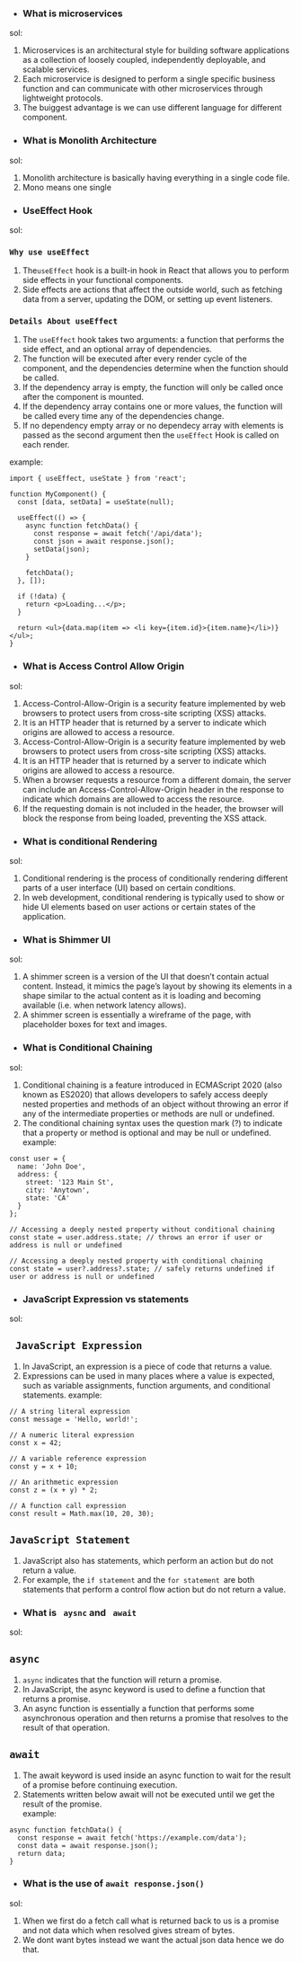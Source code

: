 - ### What is microservices
sol: <br/>
1. Microservices is an architectural style for building software applications as a collection of loosely coupled, independently deployable, and scalable services.<br/>
2. Each microservice is designed to perform a single specific business function and can communicate with other microservices through lightweight protocols.<br/>
3. The buiggest advantage is we can use different language for different component.<br/>

- ### What is Monolith Architecture <br/>
sol: <br/>
1. Monolith architecture is basically having everything in a single code file. <br/>
2. Mono means one single <br/>

- ### UseEffect Hook
sol: <br/>
### ``` Why use useEffect ```
1. The``` useEffect ``` hook is a built-in hook in React that allows you to perform side effects in your functional components. <br/>
2. Side effects are actions that affect the outside world, such as fetching data from a server, updating the DOM, or setting up event listeners.<br/>
### ``` Details About useEffect ```
1. The ```useEffect``` hook takes two arguments: a function that performs the side effect, and an optional array of dependencies.<br/>
2.  The function will be executed after every render cycle of the component, and the dependencies determine when the function should be called.<br/>
3.  If the dependency array is empty, the function will only be called once after the component is mounted. <br/>
4.  If the dependency array contains one or more values, the function will be called every time any of the dependencies change. <br/>
5.  If no dependency empty array or no dependecy array with elements is passed as the second argument then the ``` useEffect ``` Hook is called on each render.<br/>
 
example:
```
import { useEffect, useState } from 'react';

function MyComponent() {
  const [data, setData] = useState(null);

  useEffect(() => {
    async function fetchData() {
      const response = await fetch('/api/data');
      const json = await response.json();
      setData(json);
    }

    fetchData();
  }, []);

  if (!data) {
    return <p>Loading...</p>;
  }

  return <ul>{data.map(item => <li key={item.id}>{item.name}</li>)}</ul>;
}
```
- ### What is Access Control Allow Origin <br/>
sol: <br/>
1. Access-Control-Allow-Origin is a security feature implemented by web browsers to protect users from cross-site scripting (XSS) attacks. <br/>
2. It is an HTTP header that is returned by a server to indicate which origins are allowed to access a resource. <br/>
3. Access-Control-Allow-Origin is a security feature implemented by web browsers to protect users from cross-site scripting (XSS) attacks. <br/>
4. It is an HTTP header that is returned by a server to indicate which origins are allowed to access a resource.<br/>
5. When a browser requests a resource from a different domain, the server can include an Access-Control-Allow-Origin header in the response to indicate which domains are allowed to access the resource.<br/>
6. If the requesting domain is not included in the header, the browser will block the response from being loaded, preventing the XSS attack.<br/>
- ### What is conditional Rendering
sol: <br/>
1. Conditional rendering is the process of conditionally rendering different parts of a user interface (UI) based on certain conditions.<br/>
2.  In web development, conditional rendering is typically used to show or hide UI elements based on user actions or certain states of the application.<br/>
- ### What is Shimmer UI <br/>
sol: <br/>
1. A shimmer screen is a version of the UI that doesn’t contain actual content. Instead, it mimics the page’s layout by showing its elements in a shape similar to the actual content as it is loading and becoming available (i.e. when network latency allows).<br/>
2. A shimmer screen is essentially a wireframe of the page, with placeholder boxes for text and images. <br/>
- ### What is Conditional Chaining <br/>
sol: <br/>
1. Conditional chaining is a feature introduced in ECMAScript 2020 (also known as ES2020) that allows developers to safely access deeply nested properties and methods of an object without throwing an error if any of the intermediate properties or methods are null or undefined. 
2. The conditional chaining syntax uses the question mark (?) to indicate that a property or method is optional and may be null or undefined.<br/>
example:
``` 
const user = {
  name: 'John Doe',
  address: {
    street: '123 Main St',
    city: 'Anytown',
    state: 'CA'
  }
};

// Accessing a deeply nested property without conditional chaining
const state = user.address.state; // throws an error if user or address is null or undefined

// Accessing a deeply nested property with conditional chaining
const state = user?.address?.state; // safely returns undefined if user or address is null or undefined
``` 
- ### JavaScript Expression vs statements
sol: <br/>
## ``` JavaScript Expression```
1.  In JavaScript, an expression is a piece of code that returns a value. 
2.  Expressions can be used in many places where a value is expected, such as variable assignments, function arguments, and conditional statements.
example:
```
// A string literal expression
const message = 'Hello, world!';

// A numeric literal expression
const x = 42;

// A variable reference expression
const y = x + 10;

// An arithmetic expression
const z = (x + y) * 2;

// A function call expression
const result = Math.max(10, 20, 30);
```
## ``` JavaScript Statement ```
1. JavaScript also has statements, which perform an action but do not return a value. <br/>
2. For example, the ```if statement``` and the ```for statement ```are both statements that perform a control flow action but do not return a value.<br/>

- ### What is   ``` aysnc``` and ``` await```
sol: <br/>
## ```async```
1. ```async``` indicates that the function will return a promise.<br/>
2.  In JavaScript, the async keyword is used to define a function that returns a promise.<br/> 
3.  An async function is essentially a function that performs some asynchronous operation and then returns a promise that resolves to the result of that operation.<br/>
## ```await```
1.  The await keyword is used inside an async function to wait for the result of a promise before continuing execution.<br/>
2.  Statements written below await will not be executed until we get the result of the promise.<br/>
example:
```
async function fetchData() {
  const response = await fetch('https://example.com/data');
  const data = await response.json();
  return data;
}
```
- ### What is the use of ```await response.json()``` <br/>
sol: <br/>
1. When we first do a fetch call what is returned back to us is a promise and not data which when resolved gives stream of bytes. <br/>
2. We dont want bytes instead we want the actual json data hence we do that.<br/>
